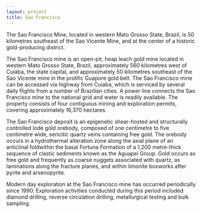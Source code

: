 ```yaml
---
layout: project
title: Sao Francisco
---
```


The Sao Francisco Mine, located in western Mato Grosso State, Brazil, is
50 kilometres southeast of the Sao Vicente Mine, and at the center of a
historic gold-producing district.

The Sao Francisco mine is an open-pit, heap leach gold mine located in
western Mato Grosso State, Brazil, approximately 560 kilometres west of
Cuiaba, the state capital, and approximately 50 kilometres southeast of
the Sao Vicente mine in the prolific Guapore gold belt. The Sao
Francisco mine can be accessed via highway from Cuiaba, which is
serviced by several daily flights from a number of Brazilian cities. A
power line connects the Sao Francisco mine to the national grid and
water is readily available. The property consists of four contiguous
mining and exploration permits, covering approximately 16,370 hectares.

The Sao Francisco deposit is an epigenetic shear-hosted and structurally
controlled lode gold orebody, composed of one centimetre to five
centimetre wide, sericitic quartz veins containing free gold. The
orebody occurs in a hydrothermal alteration zone along the axial plane
of an anticlinal foldwithin the basal Fortuna Formation of a 1,200
metre-thick sequence of clastic sediments known as the Aguapeí Group.
Gold occurs as free gold and frequently as coarse nuggets associated
with quartz, as laminations along the fracture planes, and within
limonite boxworks after pyrite and arsenopyrite.

Modern day exploration at the Sao Francisco mine has occurred
periodically since 1990. Exploration activities conducted during this
period included diamond drilling, reverse circulation drilling,
metallurgical testing and bulk sampling.
